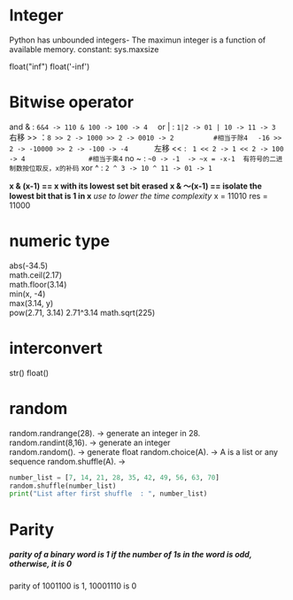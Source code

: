 # Integer
Python has unbounded integers- The maximun integer is a function of available memory.
constant: sys.maxsize

float("inf")
float('-inf')

# Bitwise operator 
and & :  ```6&4 -> 110 & 100 -> 100 -> 4  ```
or  | :  ```1|2 -> 01 | 10 -> 11 -> 3  ```
右移 >> ：```8 >> 2 -> 1000 >> 2 -> 0010 -> 2			#相当于除4  ```
	``` -16 >> 2 -> -10000 >> 2 -> -100 -> -4		```
左移 << : ``` 1 << 2 -> 1 << 2 -> 100 -> 4				#相当于乘4```
no  ~ :  ``` ~0 -> -1  -> ~x = -x-1  有符号的二进制数按位取反，x的补码 ```
xor ^ :  ```2 ^ 3 -> 10 ^ 11 -> 01 -> 1	  ```

**x & (x-1) == x with its lowest set bit erased**
**x & ～(x-1) == isolate the lowest bit that is 1 in x**
_use to lower the time complexity_
x = 11010
res = 11000

# numeric type
abs(-34.5)  
math.ceil(2.17)  
math.floor(3.14)   
min(x, -4)   
max(3.14, y)   
pow(2.71, 3.14) 2.71^3.14
math.sqrt(225)

# interconvert   
str()
float()

# random
random.randrange(28). -> generate an integer in 28.   
random.randint(8,16). -> generate an integer  
random.random(). -> generate float
random.choice(A). -> A is a list or any sequence
random.shuffle(A). -> 
```python
number_list = [7, 14, 21, 28, 35, 42, 49, 56, 63, 70]  
random.shuffle(number_list)  
print("List after first shuffle  : ", number_list) 
```
# Parity
##### parity of a binary word is 1 if the number of 1s in the word is odd, otherwise, it is 0   
parity of 1001100 is 1, 10001110 is 0


